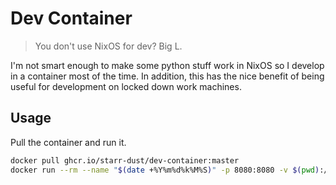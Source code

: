 # Dev Container
> You don't use NixOS for dev? Big L.

I'm not smart enough to make some python stuff work in NixOS so I develop in a
container most of the time. In addition, this has the nice benefit of being
useful for development on locked down work machines.

## Usage

Pull the container and run it.

```bash
docker pull ghcr.io/starr-dust/dev-container:master
docker run --rm --name "$(date +%Y%m%d%k%M%S)" -p 8080:8080 -v $(pwd):/root/src -it ghcr.io/starr-dust/dev-container:master
```
